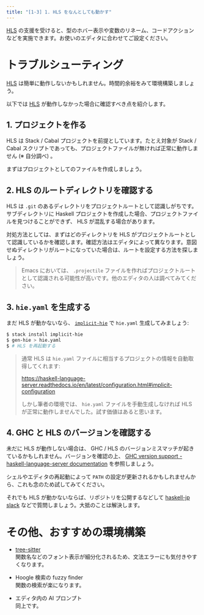 ```yaml
---
title: "[1-3] 1. HLS をなんとしても動かす"
---
```


[HLS] の支援を受けると、型のホバー表示や変数のリネーム、コードアクションなどを実施できます。お使いのエディタに合わせてご設定ください。

# トラブルシューティング

[HLS] は簡単に動作しないかもしれません。時間的余裕をみて環境構築しましょう。

以下では [HLS] が動作しなかった場合に確認すべき点を紹介します。

## 1. プロジェクトを作る

HLS は Stack / Cabal プロジェクトを前提としています。たとえ対象が Stack / Cabal スクリプトであっても、プロジェクトファイルが無ければ正常に動作しません (※ 自分調べ) 。

まずはプロジェクトとしてのファイルを作成しましょう。

## 2. HLS のルートディレクトリを確認する

HLS は `.git` のあるディレクトリをプロジェクトルートとして認識しがちです。サブディレクトリに Haskell プロジェクトを作成した場合、プロジェクトファイルを見つけることができず、 HLS が混乱する場合があります。

対処方法としては、まずはどのディレクトリを HLS がプロジェクトルートとして認識しているかを確認します。確認方法はエディタによって異なります。意図せぬディレクトリがルートになっていた場合は、ルートを設定する方法を探しましょう。

> Emacs においては、 `.projectile` ファイルを作ればプロジェクトルートとして認識される可能性が高いです。他のエディタの人は調べてみてください。

## 3. `hie.yaml` を生成する

まだ HLS が動かないなら、 [`implicit-hie`] で `hie.yaml` 生成してみましょう:

```sh
$ stack install implicit-hie
$ gen-hie > hie.yaml
$ # HLS を再起動する
```

> 通常 HLS は `hie.yaml` ファイルに相当するプロジェクトの情報を自動取得してくれます:
>
> https://haskell-language-server.readthedocs.io/en/latest/configuration.html#implicit-configuration
>
> しかし筆者の環境では、 `hie.yaml` ファイルを手動生成しなければ HLS が正常に動作しませんでした。試す価値はあると思います。

## 4. GHC と HLS のバージョンを確認する

未だに HLS が動作しない場合は、 GHC / HLS のバージョンミスマッチが起きているかもしれません。バージョンを確認の上、 [GHC version support - haskell-language-server documentation](https://haskell-language-server.readthedocs.io/en/latest/support/ghc-version-support.html) を参照しましょう。

シェルやエディタの再起動によって `PATH` の設定が更新されるかもしれませんから、これも念のため試してみてください。

それでも HLS が動かないならば、リポジトリを公開するなどして [haskell-jp slack] などで質問しましょう。大抵のことは解決します。

# その他、おすすめの環境構築

- [tree-sitter](https://tree-sitter.github.io/tree-sitter/)  
  関数名などのフォント表示が細分化されるため、文法エラーにも気付きやすくなります。

- Hoogle 検索の fuzzy finder  
  関数の検索が楽になります。

- エディタ内の AI プロンプト  
  同上です。

[HLS]: https://github.com/haskell/haskell-language-server
[haskell-jp slack]: https://haskell.jp/signin-slack.html
[`implicit-hie`]: https://github.com/Avi-D-coder/implicit-hie

